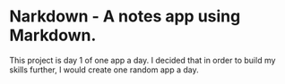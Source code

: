 # Narkdown - A notes app using Markdown.

This project is day 1 of one app a day. I decided that in order to build my skills further, I would create one random app a day. 

